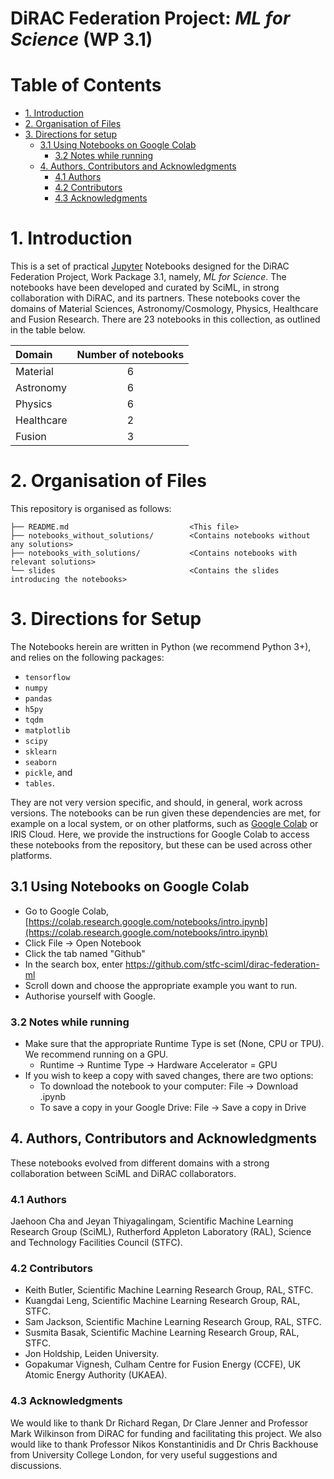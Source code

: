 # DiRAC Federation Project:  *ML for Science* (WP 3.1)


# Table of Contents
- [1. Introduction](#1-introduction)
- [2. Organisation of Files](#2-organisation-of-files)
- [3. Directions for setup](#3-directions-for-setup)
  * [3.1 Using Notebooks on Google Colab](#31-using-notebooks-on-google-colab)
    + [3.2 Notes while running](#32-notes-while-running)
  * [4. Authors, Contributors and Acknowledgments](#4-authors--contributors-and-acknowledgments)
    + [4.1 Authors](#41-authors)
    + [4.2 Contributors](#42-contributors)
    + [4.3 Acknowledgments](#43-acknowledgments)


# 1. Introduction 

This is a set of practical [Jupyter](https://jupyter.org/) Notebooks designed for the DiRAC Federation Project, Work Package 3.1, namely, *ML for Science*. The notebooks have been developed and curated by SciML, in strong collaboration with DiRAC, and its partners. These notebooks cover the domains of Material Sciences, Astronomy/Cosmology, Physics, Healthcare and Fusion Research. There are 23 notebooks in this collection, as outlined in the table below. 

 Domain | Number of notebooks  | 
| :------------ |:---------------:|
| Material    | 6       |    
| Astronomy   | 6       |  
| Physics     | 6       |    
| Healthcare  | 2       | 
| Fusion      | 3       |    

# 2. Organisation of Files 

This repository is organised as follows:

```
├── README.md                           <This file>
├── notebooks_without_solutions/        <Contains notebooks without any solutions> 
├── notebooks_with_solutions/           <Contains notebooks with relevant solutions> 
└── slides                              <Contains the slides introducing the notebooks> 
```


# 3. Directions for Setup

The Notebooks herein are written in Python (we recommend Python 3+), and relies on the following packages: 

* ``tensorflow``
* ``numpy``
* ``pandas``
* ``h5py``
* ``tqdm``
* ``matplotlib``
* ``scipy``
* ``sklearn``
* ``seaborn``
* ``pickle``, and
* ``tables``.

They are not very version specific, and should, in general, work across versions. The notebooks can be run given these dependencies are met, for example on a local system, or on other platforms, such as [Google Colab](https://colab.research.google.com/) or IRIS Cloud. Here, we provide the instructions for Google Colab to access these notebooks from the repository, but these can be used across other platforms. 

## 3.1 Using Notebooks on Google Colab

* Go to Google Colab,  [https://colab.research.google.com/notebooks/intro.ipynb](https://colab.research.google.com/notebooks/intro.ipynb)
*	Click File → Open Notebook
*	Click the tab named "Github"
*	In the search box, enter https://github.com/stfc-sciml/dirac-federation-ml
*	Scroll down and choose the appropriate example you want to run. 
*	Authorise yourself with Google.

### 3.2 Notes while running

* Make sure that the appropriate Runtime Type is set (None, CPU or TPU). We recommend running on a GPU. 
    * Runtime → Runtime Type → Hardware Accelerator = GPU
* If you wish to keep a copy with saved changes, there are two options:
   * To download the notebook to your computer: File → Download .ipynb
   * To save a copy in your Google Drive: File → Save a copy in Drive


## 4. Authors, Contributors and Acknowledgments

These notebooks evolved from different domains with a strong collaboration between SciML and DiRAC collaborators. 

### 4.1 Authors

Jaehoon Cha and Jeyan Thiyagalingam, Scientific Machine Learning Research Group (SciML), Rutherford Appleton Laboratory (RAL), Science and Technology Facilities Council (STFC). 

### 4.2 Contributors

* Keith Butler, Scientific Machine Learning Research Group, RAL, STFC.
* Kuangdai Leng, Scientific Machine Learning Research Group, RAL, STFC.
* Sam Jackson, Scientific Machine Learning Research Group, RAL, STFC.
* Susmita Basak, Scientific Machine Learning Research Group, RAL, STFC.
* Jon Holdship, Leiden University. 
* Gopakumar Vignesh, Culham Centre for Fusion Energy (CCFE), UK Atomic Energy Authority (UKAEA).


### 4.3 Acknowledgments 

We would like to thank Dr Richard Regan, Dr Clare Jenner and Professor Mark Wilkinson from DiRAC for funding and facilitating this project. We also would like to thank Professor Nikos Konstantinidis and Dr Chris Backhouse from University College London, for very useful suggestions and discussions. 

